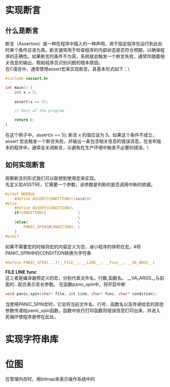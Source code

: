 # 实现断言
## 什么是断言
断言（Assertion）是一种在程序中插入的一种声明，用于指定程序在运行到此处时某个条件应该为真。断言通常用于检查程序的内部状态是否符合预期，以确保程序的正确性。如果断言的条件不为真，系统就会触发一个断言失败，通常伴随着相关信息的输出，帮助程序员识别问题的根本原因。\
在C语言中，通常使用assert宏来实现断言。其基本形式如下：\

```c
#include <assert.h>

int main() {
    int x = 5;
    
    assert(x == 5);

    // Rest of the program

    return 0;
}
```
在这个例子中，assert(x == 5); 断言 x 的值应该为 5。如果这个条件不成立，assert 宏会触发一个断言失败，并输出一条包含相关信息的错误消息。在发布版本的程序中，通常会关闭断言，以避免在生产环境中触发不必要的错误。\
## 如何实现断言
观察断言的形式我们可以联想到使用宏来实现。\
先定义宏ASSTRE，它需要一个参数，该参数是判断的是否调用中断的依据。
```c
#ifdef NDEBUG
    #define ASSERT(CONDITION)((void)0) 
#else
    #define ASSERT(CONDITION)\
    if(CONDITION){              \
                                \
    }else{                      \
        PANIC_SPIN(#CONDITION); \
    }                           
#endif
```
如果不需要宏的时候将宏的内容定义为空，减小程序的体积在宏。#将PANIC_SPIN中的CONDITION转换为字符串
```c
#define PANIC_SPIN(...)(__FILE__, __LINE__, __func__, __VA_ARGS__) 
```
__FILE__ __LINE__ __func__\
这三者是编译器预定义的宏，分别代表文件名，行数,函数名。
__VA_ARGS__与前面的...配合表示变长参数。
在函数panic_spin中，将开启中断
```c
void panic_spin(char* file, int line, char* func, char* condition);
```
当使用PANIC_SPIN宏时，它会将当前文件名、行号、函数名以及传递给宏的其他参数传递给panic_spin函数，函数中执行打印函数将错误信息打印出来，并进入死循环使程序悬停在此处。
# 实现字符串库
# 位图
在管理内存时，用bitmap来表示操作系统中的


